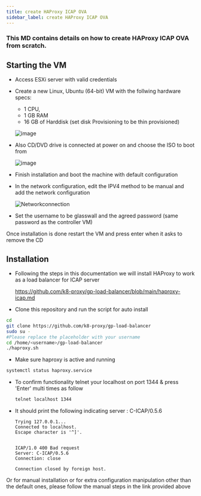 ```yaml
---
title: create HAProxy ICAP OVA 
sidebar_label: create HAProxy ICAP OVA 
---
```

### This MD contains details on how to create HAProxy ICAP OVA from scratch.

## Starting the VM

* Access ESXi server with valid credentials 

* Create a new Linux, Ubuntu (64-bit) VM with the follwing hardware specs:
    * 1 CPU,
    * 1 GB RAM
    * 16 GB of Harddisk (set disk Provisioning to be thin provisioned) 

  ![image](https://user-images.githubusercontent.com/58347752/100459771-b0a60a80-30ce-11eb-959e-018d88a8cf2b.png)

* Also CD/DVD drive is connected at power on and choose the ISO to boot from

  ![image](https://user-images.githubusercontent.com/58347752/100460151-66715900-30cf-11eb-914e-2f802acb5052.png)

* Finish installation and boot the machine with default configuration

* In the network configuration, edit the IPV4 method to be manual and add the network configuration 

  ![Networkconnection](https://user-images.githubusercontent.com/70108899/100768735-82d90280-33fb-11eb-8e1d-f60164fad167.PNG)

* Set the username to be glasswall and the agreed password (same password as the controller VM)

Once installation is done restart the VM and press enter when it asks to remove the CD


## Installation

* Following the steps in this documentation we will install HAProxy to work as a load balancer for ICAP server

  https://github.com/k8-proxy/gp-load-balancer/blob/main/haproxy-icap.md

* Clone this repository and run the script for auto install

```bash
cd
git clone https://github.com/k8-proxy/gp-load-balancer
sudo su -
#Please replace the placeholder with your username
cd /home/<username>/gp-load-balancer
./haproxy.sh
```

* Make sure haproxy is active and running

```bash
systemctl status haproxy.service
```

* To confirm functionality telnet your localhost on port 1344 & press 'Enter' multi times as follow

  ```bash
  telnet localhost 1344
  ```

* It should print the following indicating server : C-ICAP/0.5.6

  ```
  Trying 127.0.0.1...
  Connected to localhost.
  Escape character is '^]'.
                  
  
  ICAP/1.0 400 Bad request
  Server: C-ICAP/0.5.6
  Connection: close
  
  Connection closed by foreign host.
  ```

Or for manual installation or for extra configuration manipulation other than the default ones, please follow the manual steps in the link provided above